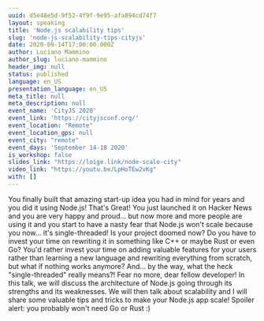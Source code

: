 ```yaml
---
uuid: d5e48e5d-9f52-4f9f-9e95-afa894cd74f7
layout: speaking
title: 'Node.js scalability tips'
slug: 'node-js-scalability-tips-cityjs'
date: 2020-09-14T17:00:00.000Z
author: Luciano Mammino
author_slug: luciano-mammino
header_img: null
status: published
language: en_US
presentation_language: en_US
meta_title: null
meta_description: null
event_name: 'CityJS 2020'
event_link: 'https://cityjsconf.org/'
event_location: "Remote"
event_location_gps: null
event_city: "remote"
event_days: 'September 14-18 2020'
is_workshop: false
slides_link: "https://loige.link/node-scale-city"
video_link: "https://youtu.be/LpHoTEw2vKg"
with: []
---
```


You finally built that amazing start-up idea you had in mind for years and you did it using Node.js! That's Great! You just launched it on Hacker News and you are very happy and proud... but now more and more people are using it and you start to have a nasty fear that Node.js won't scale because you now... it's single-threaded! Is your project doomed now? Do you have to invest your time on rewriting it in something like C++ or maybe Rust or even Go? You'd rather invest your time on adding valuable features for your users rather than learning a new language and rewriting everything from scratch, but what if nothing works anymore? And... by the way, what the heck "single-threaded" really means?! Fear no more, dear fellow developer! In this talk, we will discuss the architecture of Node.js going through its strengths and its weaknesses. We will then talk about scalability and I will share some valuable tips and tricks to make your Node.js app scale! Spoiler alert: you probably won't need Go or Rust :)